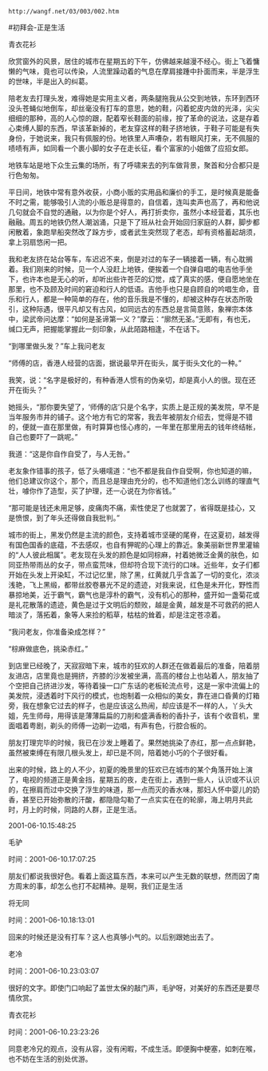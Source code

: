 `http://wangf.net/03/003/002.htm`

#初拜会-正是生活

青衣花衫

欣赏窗外的风景，居住的城市在星期五的下午，仿佛越来越漫不经心。街上飞着慵懒的气味，竟也可以传染，人流里躁动着的气息在摩肩接踵中扑面而来，半是浮生的世味，半是出入的纠葛。 

陪老友去打理头发，难得她是实用主义者，两条腿拖我从公交到地铁，东环到西环没头苍蝇似地倒车，却丝毫没有打车的意思，她的鞋，闪着蛇皮内敛的光泽，尖尖细细的那种，高的人心惊的跟，配着窄长鞋面的前缘，按了革命的说法，这是存着心束缚人脚的东西，早该革新掉的，老友穿这样的鞋子挤地铁，于鞋子可能是有失身份，于她说来，我只有佩服的份。地铁里人声嘈杂，若有眼风打来，无不佩服的啧啧有声，如同看一个裹小脚的女子在走长征，看个富家的小姐做了应招女郎。 

地铁车站是地下众生云集的场所，有了呼啸来去的列车做背景，聚首和分合都只是行色匆匆。 

平日间，地铁中常有意外收获，小商小贩的实用品和廉价的手工，是时候真是能备不时之需，能够吸引人流的小贩总是得意的，自信着，连叫卖声也高了，再和他说几句就会不自觉的通融，以为你是个好人，再打折卖你，虽然小本经营着，其乐也融融。周五的地铁仍然人潮汹涌，只是下了班从社会开始回归家庭的人群，脚步都闲散着，象跑旱船突然改了跺方步，或者武生突然现了老态，却有资格蓄起胡须，拿上羽扇悠闲一把。 

我和老友挤在站台等车，车迟迟不来，倒是对过的车子一辆接着一辆，有心耽搁着。我们刚来的时候，见一个人没赶上地铁，便挨着一个自弹自唱的电吉他手坐下，也许本也是无心的听，却听出些许苍茫的幻觉，成了真实的感，便自愿地坐在那里，也不及顾及时间的窘迫和行人的低语。吉他手也只是自顾自的吟唱生命，音乐和行人，都是一种简单的存在，他的音乐我是不懂的，却被这种存在状态所吸引，这种际遇，很平凡却又有古风，如同远古的东西总是言简意赅，象禅宗本体中，梁武帝问达摩：“如何是圣谛第一义？”摩云：“廓然无圣。”无即有，有也无，缄口无声，把握能掌握此一刻印象，从此陌路相逢，不在话下。 

“到哪里做头发？”车上我问老友 

“师傅的店，香港人经营的店面，据说最早开在街头，属于街头文化的一种。” 

我笑，说：“名字是极好的，有种香港人惯有的伪亲切，却是真小人的很。现在还开在街头？” 

她摇头，“那你要失望了，‘师傅的店’只是个名字，实质上是正规的美发院，早不是当年服务市井的铺子。这个地方有它的常客，我去年被朋友介绍去，觉得是不错的，便就一直在那里做，有时算算也怪心疼的，一年里在那里用去的钱年终结帐，自己也要吓了一跳呢。” 

我道：“这是你自作自受了，与人无咎。” 

老友象作错事的孩子，低了头嗫嚅道：“也不都是我自作自受啊，你也知道的嘛，他们总建议你这个，那个，而且总是理由充分的，也不知道他们怎么训练的理直气壮，噱你作了造型，买了护理，还一心说在为你省钱。” 

“那可能是钱还未用足够，皮痛肉不痛，索性使足了也就罢了，省得既是挂心，又是愤恨，到了年头还得做自我批判。” 

城市的街上，黑发仍然是主流的颜色，支持着城市坚硬的尾脊，在这夏初，越发得有国色国香的底蕴，不去感叹，也自有狎昵的心理上的靠近。象美丽新世界里灌输的“人人彼此相属”。老友现在头发的颜色是如同棕麻，衬着她微泛金黄的肤色，如同亚热带雨丛的女子，带点蛮荒味，但却符合现下流行的口味。近些年，女子们都开始在头发上开染缸，不过记忆里，除了黑，红黄就几乎含盖了一切的变化，浓淡浅艳，飞上黑缎，都带丝胶卷暴光不足的遗迹，对我来说，红色是未开化，野性而暴掠地美，近于霸气，霸气也是淳朴的霸气，没有机心的那种，盛开如一盏菊花或是礼花散落的遗迹，黄色是过于文明后的颓败，越是金黄，越发是不可救药的把人暗淡了，落拓着，象等人来捡的稻草，枯枯的耸着，却是注定苍凉着。 

“我问老友，你准备染成怎样？” 

“棕麻做底色，挑染赤红。” 

到店里已经晚了，天寂寂暗下来，城市的狂欢的人群还在做着最后的准备，陪着朋友进店，店里竟也是拥挤，齐膝的沙发被坐满，高高的楼台上也站着人，朋友抽了个空把自己挤进沙发，等待着操一口广东话的老板轮流点号，这是一家中流偏上的美发院，浸透着时下风行的模式，也炮制着一众相似的美女，靠在进口昏黄的灯箱旁，我在想象它过去的样子，也是应该这么热闹，却应该是不一样的人，丫头大姐，先生师母，用得该是薄薄扁扁的刀削和盛满香粉的香扑子，该有个收音机，里面唱着粤剧，剃头的师傅一边剃一边唱，有声有色，行腔合板的。 

朋友打理完毕的时候，我已在沙发上睡着了。果然她挑染了赤红，那一点点鲜艳，虽然被束缚在有限几根头发上，却已是不同，陪着她小巧的个子很好看。 

出来的时候，路上的人不少，初夏的晚景里的狂欢已在城市的某个角落开始上演了，电视的频道正是黄金挡，星期五的夜，走在街上，遇到一些人，认识或不认识的，在擦肩而过中交换了浮生的味道，那一点而灭的香水味，那妇人怀中婴儿的奶香，甚至已开始弥散的汗酸，都隐隐勾勒了一点实实在在的轮廓，海上明月共此时，月上的时候，同路的人群，正是生活。 

2001-06-10.15:48:25

毛驴

时间：2001-06-10.17:07:25 

朋友们都说我很好色。看着上面这篇东西，本来可以产生无数的联想，然而因了南方周末的事，却怎么也打不起精神。是啊，我们正是生活

将无同

时间：2001-06-10.18:13:01 

回来的时候还是没有打车？这人也真够小气的。以后别跟她出去了。

老冷

时间：2001-06-10.23:03:07 

很好的文字。即使门口响起了盖世太保的敲门声，毛驴呀，对美好的东西还是要尽情欣赏。

青衣花衫

时间：2001-06-10.23:23:26 

同意老冷兄的观点，没有从容，没有闲暇，不成生活。即便胸中梗塞，如刺在喉，也不妨在生活的别处优游。